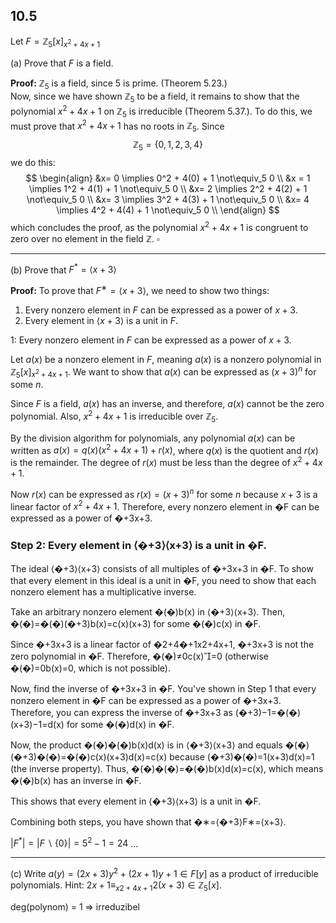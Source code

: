 

## 10.5

Let $F = \mathbb{Z}_5[x]_{x^2+4x+1}$

(a) Prove that $F$ is a field.

**Proof:**
$\mathbb{Z}_5$ is a field, since $5$ is prime. (Theorem 5.23.)   
Now, since we have shown $\mathbb{Z}_5$ to be a field, it remains to show that the polynomial $x^2 +4x +1$ on $\mathbb{Z}_5$ is irreducible (Theorem 5.37.). To do this, we must prove that $x^2 +4x +1$ has no roots in $\mathbb{Z}_5$. 
Since
$$\mathbb{Z}_5 =\{0, 1, 2, 3, 4\}$$
we do this:
$$
\begin{align}
&x= 0 \implies 0^2 + 4(0) + 1 \not\equiv_5 0 \\
&x = 1 \implies 1^2 + 4(1) + 1 \not\equiv_5 0 \\
&x= 2 \implies 2^2 + 4(2) + 1 \not\equiv_5 0 \\
&x= 3 \implies 3^2 + 4(3) + 1 \not\equiv_5 0 \\
&x= 4 \implies 4^2 + 4(4) + 1 \not\equiv_5 0 \\
\end{align}
$$
which concludes the proof, as the polynomial $x^2 + 4x + 1$ is congruent to zero over no element in the field $\mathbb{Z}$.
$\square$
___


(b) Prove that $F^* = \langle x + 3 \rangle$

**Proof:**
To prove that $F^∗=\langle x+3\rangle$, we need to show two things:

1. Every nonzero element in $F$ can be expressed as a power of $x+3$.
2. Every element in $\langle x+3\rangle$ is a unit in $F$.


1:
Every nonzero element in $F$ can be expressed as a power of $x+3$.

Let $a(x)$ be a nonzero element in $F$, meaning $a(x)$ is a nonzero polynomial in $\mathbb{Z}_5​[x]_{x^2+4x+1}$. We want to show that $a(x)$ can be expressed as $(x+3)^n$ for some $n$.

Since $F$ is a field, $a(x)$ has an inverse, and therefore, $a(x)$ cannot be the zero polynomial. Also, $x^2+4x+1$ is irreducible over $\mathbb{Z}_5$​.

By the division algorithm for polynomials, any polynomial $a(x)$ can be written as $a(x)=q(x)(x^2+4x+1)+r(x)$, where $q(x)$ is the quotient and $r(x)$ is the remainder. The degree of $r(x)$ must be less than the degree of $x^2+4x+1$.

Now $r(x)$ can be expressed as $r(x)=(x+3)^n$ for some $n$ because $x+3$ is a linear factor of $x^2+4x+1$. Therefore, every nonzero element in �F can be expressed as a power of �+3x+3.

### Step 2: Every element in ⟨�+3⟩⟨x+3⟩ is a unit in �F.

The ideal ⟨�+3⟩⟨x+3⟩ consists of all multiples of �+3x+3 in �F. To show that every element in this ideal is a unit in �F, you need to show that each nonzero element has a multiplicative inverse.

Take an arbitrary nonzero element �(�)b(x) in ⟨�+3⟩⟨x+3⟩. Then, �(�)=�(�)(�+3)b(x)=c(x)(x+3) for some �(�)c(x) in �F.

Since �+3x+3 is a linear factor of �2+4�+1x2+4x+1, �+3x+3 is not the zero polynomial in �F. Therefore, �(�)≠0c(x)=0 (otherwise �(�)=0b(x)=0, which is not possible).

Now, find the inverse of �+3x+3 in �F. You've shown in Step 1 that every nonzero element in �F can be expressed as a power of �+3x+3. Therefore, you can express the inverse of �+3x+3 as (�+3)−1=�(�)(x+3)−1=d(x) for some �(�)d(x) in �F.

Now, the product �(�)�(�)b(x)d(x) is in ⟨�+3⟩⟨x+3⟩ and equals �(�)(�+3)�(�)=�(�)c(x)(x+3)d(x)=c(x) because (�+3)�(�)=1(x+3)d(x)=1 (the inverse property). Thus, �(�)�(�)=�(�)b(x)d(x)=c(x), which means �(�)b(x) has an inverse in �F.

This shows that every element in ⟨�+3⟩⟨x+3⟩ is a unit in �F.

Combining both steps, you have shown that �∗=⟨�+3⟩F∗=⟨x+3⟩.




$|F^*| = |F \backslash \{0\} | = 5^2 -1 =24$
...

___


(c) Write $a(y) = (2x+3)y^2 +(2x+1)y +1 \in F [y]$ as a  product of irreducible polynomials.
Hint: $2x + 1 \equiv_{x2+4x+1} 2(x + 3) \in \mathbb{Z}_5[x]$.



deg(polynom) = 1 => irreduzibel


